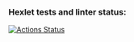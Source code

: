 ### Hexlet tests and linter status:
[![Actions Status](https://github.com/zhek111/python-project-51/workflows/hexlet-check/badge.svg)](https://github.com/zhek111/python-project-51/actions)